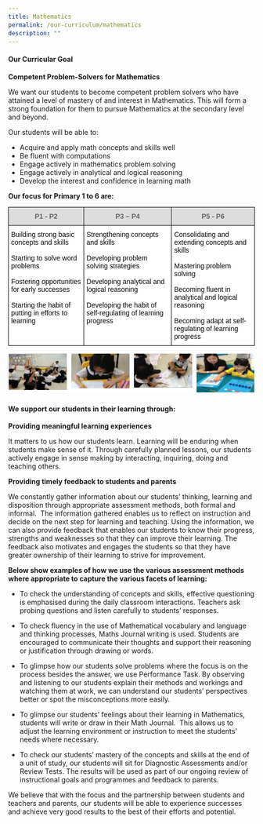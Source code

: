 ```yaml
---
title: Mathematics
permalink: /our-curriculum/mathematics
description: ""
---
```

#### Our Curricular Goal
  
**Competent Problem-Solvers for Mathematics**

  

We want our students to become competent problem solvers who have attained a level of mastery of and interest in Mathematics. This will form a strong foundation for them to pursue Mathematics at the secondary level and beyond.

  

Our students will be able to:

*   Acquire and apply math concepts and skills well
*   Be fluent with computations
*   Engage actively in mathematics problem solving
*   Engage actively in analytical and logical reasoning
*   Develop the interest and confidence in learning math

  

**Our focus for Primary 1 to 6 are:**

<style type="text/css">
.tg  {border-collapse:collapse;border-spacing:0;}
.tg td{border-color:black;border-style:solid;border-width:1px;font-family:Arial, sans-serif;font-size:14px;
  overflow:hidden;padding:10px 5px;word-break:normal;}
.tg th{border-color:black;border-style:solid;border-width:1px;font-family:Arial, sans-serif;font-size:14px;
  font-weight:normal;overflow:hidden;padding:10px 5px;word-break:normal;}
.tg .tg-a4yv{background-color:#DDD;color:#666;font-weight:bold;text-align:center;vertical-align:top}
.tg .tg-s6wz{background-color:#FFF;color:#050505;text-align:left;vertical-align:top}
</style>
<table class="tg">
<thead>
  <tr>
    <th class="tg-a4yv">P1 - P2</th>
    <th class="tg-a4yv">P3 – P4</th>
    <th class="tg-a4yv">P5 - P6</th>
  </tr>
</thead>
<tbody>
  <tr>
    <td class="tg-s6wz">Building strong basic concepts and skills<br><br>Starting to solve word problems<br><br>Fostering opportunities for early successes<br><br>Starting the habit of putting in efforts to learning</td>
    <td class="tg-s6wz">Strengthening concepts and skills<br><br>Developing problem solving strategies<br><br>Developing analytical and logical reasoning<br><br>Developing the habit of self-regulating of learning progress</td>
    <td class="tg-s6wz">Consolidating and extending concepts and skills<br><br>Mastering problem solving<br><br>Becoming fluent in analytical and logical reasoning<br><br>Becoming adapt at self-regulating of learning progress</td>
  </tr>
</tbody>
</table>

![mathematics](/images/mathematics.png)

#### We support our students in their learning through: 

**Providing meaningful learning experiences**

  

It matters to us how our students learn. Learning will be enduring when students make sense of it. Through carefully planned lessons, our students actively engage in sense making by interacting, inquiring, doing and teaching others. 

  
**Providing timely feedback to students and parents**

  

We constantly gather information about our students’ thinking, learning and disposition through appropriate assessment methods, both formal and informal.  The information gathered enables us to reflect on instruction and decide on the next step for learning and teaching. Using the information, we can also provide feedback that enables our students to know their progress, strengths and weaknesses so that they can improve their learning. The feedback also motivates and engages the students so that they have greater ownership of their learning to strive for improvement. 

  

**Below show examples of how we use the various assessment methods where appropriate to capture the various facets of learning:**

*   To check the understanding of concepts and skills, effective questioning is emphasised during the daily classroom interactions. Teachers ask probing questions and listen carefully to students’ responses. 

  

*   To check fluency in the use of Mathematical vocabulary and language and thinking processes, Maths Journal writing is used. Students are encouraged to communicate their thoughts and support their reasoning or justification through drawing or words. 

  

*   To glimpse how our students solve problems where the focus is on the process besides the answer, we use Performance Task. By observing and listening to our students explain their methods and workings and watching them at work, we can understand our students’ perspectives better or spot the misconceptions more easily. 

  

*   To glimpse our students’ feelings about their learning in Mathematics, students will write or draw in their Math Journal.  This allows us to adjust the learning environment or instruction to meet the students’ needs where necessary. 

  

*   To check our students’ mastery of the concepts and skills at the end of a unit of study, our students will sit for Diagnostic Assessments and/or Review Tests. The results will be used as part of our ongoing review of instructional goals and programmes and feedback to parents. 

  

We believe that with the focus and the partnership between students and teachers and parents, our students will be able to experience successes and achieve very good results to the best of their efforts and potential.